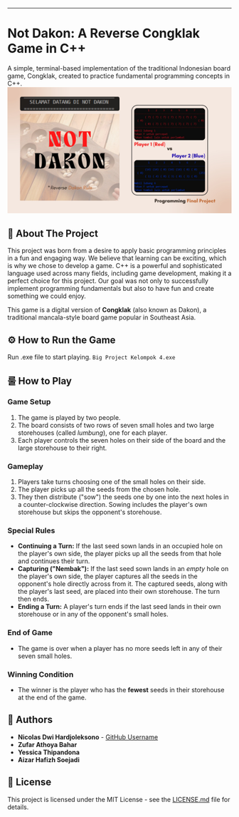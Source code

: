-----

# Not Dakon: A Reverse Congklak Game in C++

A simple, terminal-based implementation of the traditional Indonesian board game, Congklak, created to practice fundamental programming concepts in C++.
![Banner](image/Programming_Final_Project.jpg)

## 📖 About The Project

This project was born from a desire to apply basic programming principles in a fun and engaging way. We believe that learning can be exciting, which is why we chose to develop a game. C++ is a powerful and sophisticated language used across many fields, including game development, making it a perfect choice for this project. Our goal was not only to successfully implement programming fundamentals but also to have fun and create something we could enjoy.

This game is a digital version of **Congklak** (also known as Dakon), a traditional mancala-style board game popular in Southeast Asia.

## ⚙️ How to Run the Game
   Run .exe file to start playing.
    ```
    Big Project Kelompok 4.exe
    ```

## 룰 How to Play

### Game Setup

1.  The game is played by two people.
2.  The board consists of two rows of seven small holes and two large storehouses (called *lumbung*), one for each player.
3.  Each player controls the seven holes on their side of the board and the large storehouse to their right.

### Gameplay

1.  Players take turns choosing one of the small holes on their side.
2.  The player picks up all the seeds from the chosen hole.
3.  They then distribute ("sow") the seeds one by one into the next holes in a counter-clockwise direction. Sowing includes the player's own storehouse but skips the opponent's storehouse.

### Special Rules

  * **Continuing a Turn:** If the last seed sown lands in an occupied hole on the player's own side, the player picks up all the seeds from that hole and continues their turn.
  * **Capturing ("Nembak"):** If the last seed sown lands in an *empty* hole on the player's own side, the player captures all the seeds in the opponent's hole directly across from it. The captured seeds, along with the player's last seed, are placed into their own storehouse. The turn then ends.
  * **Ending a Turn:** A player's turn ends if the last seed lands in their own storehouse or in any of the opponent's small holes.

### End of Game

  * The game is over when a player has no more seeds left in any of their seven small holes.

### Winning Condition

  * The winner is the player who has the **fewest** seeds in their storehouse at the end of the game.

## 👥 Authors

  * **Nicolas Dwi Hardjoleksono** - [GitHub Username](https://github.com/WatsonNick)
  * **Zufar Athoya Bahar**
  * **Yessica Thipandona**
  * **Aizar Hafizh Soejadi**

## 📄 License

This project is licensed under the MIT License - see the [LICENSE.md](LICENSE.md) file for details.
